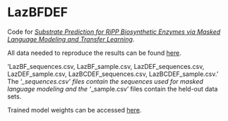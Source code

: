 # LazBFDEF
Code for [*Substrate Prediction for RiPP Biosynthetic Enzymes via Masked Language Modeling and Transfer Learning*](https://arxiv.org/abs/2402.15181).

<!--Trained model weights can be accessed [here](https://drive.google.com/drive/folders/104klsza_oNzCbj3UOgczbsuUQ1VAy9K0?usp=drive_link).-->

All data needed to reproduce the results can be found [here](https://drive.google.com/drive/folders/1hDGo4JQDic0i8sRVqtTpIuD0PtE0TsXH?usp=drive_link). 

‘LazBF_sequences.csv, LazBF_sample.csv, LazDEF_sequences.csv, LazDEF_sample.csv, LazBCDEF_sequences.csv, LazBCDEF_sample.csv.’ The ‘*_sequences.csv’ files contain the sequences used for masked language modeling and the ‘*_sample.csv’ files contain the held-out data sets.

Trained model weights can be accessed [here](https://huggingface.co/jjoecclark).
